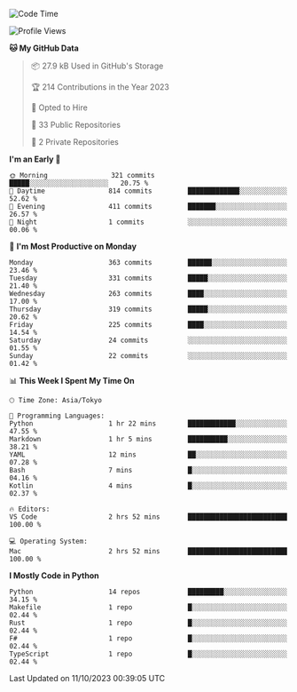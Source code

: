 <!--START_SECTION:waka-->
![Code Time](http://img.shields.io/badge/Code%20Time-718%20hrs%2042%20mins-blue)

![Profile Views](http://img.shields.io/badge/Profile%20Views-1-blue)

**🐱 My GitHub Data** 

> 📦 27.9 kB Used in GitHub's Storage 
 > 
> 🏆 214 Contributions in the Year 2023
 > 
> 💼 Opted to Hire
 > 
> 📜 33 Public Repositories 
 > 
> 🔑 2 Private Repositories 
 > 
**I'm an Early 🐤** 

```text
🌞 Morning                321 commits         █████░░░░░░░░░░░░░░░░░░░░   20.75 % 
🌆 Daytime                814 commits         █████████████░░░░░░░░░░░░   52.62 % 
🌃 Evening                411 commits         ███████░░░░░░░░░░░░░░░░░░   26.57 % 
🌙 Night                  1 commits           ░░░░░░░░░░░░░░░░░░░░░░░░░   00.06 % 
```
📅 **I'm Most Productive on Monday** 

```text
Monday                   363 commits         ██████░░░░░░░░░░░░░░░░░░░   23.46 % 
Tuesday                  331 commits         █████░░░░░░░░░░░░░░░░░░░░   21.40 % 
Wednesday                263 commits         ████░░░░░░░░░░░░░░░░░░░░░   17.00 % 
Thursday                 319 commits         █████░░░░░░░░░░░░░░░░░░░░   20.62 % 
Friday                   225 commits         ████░░░░░░░░░░░░░░░░░░░░░   14.54 % 
Saturday                 24 commits          ░░░░░░░░░░░░░░░░░░░░░░░░░   01.55 % 
Sunday                   22 commits          ░░░░░░░░░░░░░░░░░░░░░░░░░   01.42 % 
```


📊 **This Week I Spent My Time On** 

```text
🕑︎ Time Zone: Asia/Tokyo

💬 Programming Languages: 
Python                   1 hr 22 mins        ████████████░░░░░░░░░░░░░   47.55 % 
Markdown                 1 hr 5 mins         ██████████░░░░░░░░░░░░░░░   38.21 % 
YAML                     12 mins             ██░░░░░░░░░░░░░░░░░░░░░░░   07.28 % 
Bash                     7 mins              █░░░░░░░░░░░░░░░░░░░░░░░░   04.16 % 
Kotlin                   4 mins              █░░░░░░░░░░░░░░░░░░░░░░░░   02.37 % 

🔥 Editors: 
VS Code                  2 hrs 52 mins       █████████████████████████   100.00 % 

💻 Operating System: 
Mac                      2 hrs 52 mins       █████████████████████████   100.00 % 
```

**I Mostly Code in Python** 

```text
Python                   14 repos            █████████░░░░░░░░░░░░░░░░   34.15 % 
Makefile                 1 repo              █░░░░░░░░░░░░░░░░░░░░░░░░   02.44 % 
Rust                     1 repo              █░░░░░░░░░░░░░░░░░░░░░░░░   02.44 % 
F#                       1 repo              █░░░░░░░░░░░░░░░░░░░░░░░░   02.44 % 
TypeScript               1 repo              █░░░░░░░░░░░░░░░░░░░░░░░░   02.44 % 
```




 Last Updated on 11/10/2023 00:39:05 UTC
<!--END_SECTION:waka-->
